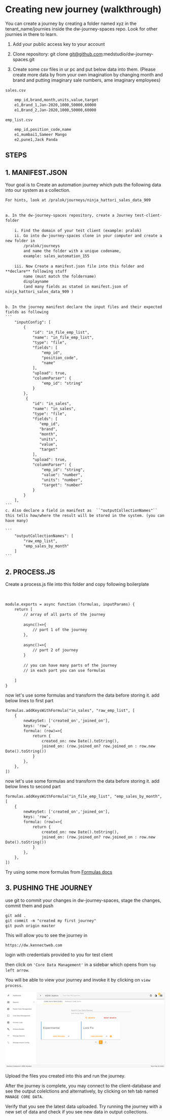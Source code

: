 # Creating new journey (walkthrough)
You can create a journey by creating a folder named xyz in the tenant_name/journies inside the dw-journey-spaces repo. Look for other journies in there to learn.


1. Add your public access key to your account
2. Clone repository: 
git clone git@github.com:medstudio/dw-journey-spaces.git

3. Create some csv files in ur pc and put below data into them. (Please create more data by from your own imagination by changing month and brand and putting imaginary sale numbers, ame imaginary employees)

``sales.csv``
```
    emp_id,brand,month,units,value,target
    e1,Brand_1,Jan-2020,1000,50000,60000
    e1,Brand_2,Jan-2020,1000,50000,60000
```

``emp_list.csv``


```
    emp_id,position_code,name
    e1,mumbai1,Sameer Mango
    e2,pune1,Jack Panda
```

## STEPS

## 1. **MANIFEST.JSON**
Your goal is to Create an automation journey which puts the following data into our system as a collection.
    
    For hints, look at /pralok/journeys/ninja_hattori_sales_data_909
    
    
    a. In the dw-journey-spaces repository, create a Journey test-client-folder

        i. Find the domain of your test client (example: pralok)
        ii. Go into dw-journey-spaces clone in your computer and create a new folder in 
            /pralok/journeys 
            and name the folder with a unique codename, 
            example: sales_automation_155

        iii. Now Create a manifest.json file into this folder and **declare** following stuff 
            name (must match the foldername)
            displayname
            (and many fields as stated in manifest.json of ninja_hattori_sales_data_909 )
        
    
    b. In the journey manifest declare the input files and their expected fields as following
    ```
        "inputConfig": [
            {
                "id": "in_file_emp_list",
                "name": "in_file_emp_list",
                "type": "file",
                "fields": [
                    "emp_id",
                    "position_code",
                    "name"
                ],
                "upload": true,
                "columnParser": {
                    "emp_id": "string"
                }
            },
             {
                "id": "in_sales",
                "name": "in_sales",
                "type": "file",
                "fields": [
                   "emp_id",
                   "brand",
                   "month",
                   "units",
                   "value",
                   "target"
                ],
                "upload": true,
                "columnParser": {
                    "emp_id": "string",
                    "value": "number",
                    "units": "number",
                    "target": "number"
                }
            }
        ],
    ```
    c. Also declare a field in manifest as  ``"outputCollectionNames"`` this tells how/where the result will be stored in the system. (you can have many)

    ```
        "outputCollectionNames": [
            "raw_emp_list",
            "emp_sales_by_month"
        ]
    ``` 

## 2. **PROCESS.JS**
Create a process.js file into this folder and copy following boilerplate

```


module.exports = async function (formulas, inputParams) {
    return [ 
        // array of all parts of the journey

        async()=>{
            // part 1 of the journey
        },

        async()=>{
            // part 2 of journey 
        }

        // you can have many parts of the journey
        // in each part you can use formulas

    ]
}

```
now let's use some formulas and transform the data before storing it.
add below lines to first part
```
formulas.addKeysWithFormula("in_sales", "raw_emp_list", [
    { 
        newKeySet: ['created_on','joined_on'], 
        keys: 'row',
        formula: (row)=>{
            return {
                created_on: new Date().toString(),
                joined_on: (row.joined_on? row.joined_on : row.new Date().toString())
            }
        },  
    },
])
```
now let's use some formulas and transform the data before storing it.
add below lines to second part
```
formulas.addKeysWithFormula("in_file_emp_list", "emp_sales_by_month", [
    { 
        newKeySet: ['created_on','joined_on'], 
        keys: 'row',
        formula: (row)=>{
            return {
                created_on: new Date().toString(),
                joined_on: (row.joined_on? row.joined_on : row.new Date().toString())
            }
        },  
    },
])
```
Try using some more formulas from [Formulas docs](/journeys/formulas.html#formulas-docs)

## 3. **PUSHING THE JOURNEY**
use git to commit your changes in dw-journey-spaces, 
stage the changes, commit them and push
```
git add . 
git commit -m "created my first journey"
git push origin master
```

This will allow you to see the journey in 

    https://dw.kennectweb.com 

login with credentials provided to you for test client

then click on ``'Core Data Management'`` in a sidebar which opens from ``top left arrow``.

You will be able to view your journey and invoke it by clicking on ``view process``.


![all core journeys](../assets/journeys/j1.png)

Upload the files you created into this and run the journey.

After the journey is complete, you may connect to the client-database and see the output colelctions and alternatively, by clicking on teh tab named  ``MANAGE CORE DATA``.

Verify that you see the latest data uploaded. Try running the journey with a new set of data and check if you see new data in output collections.